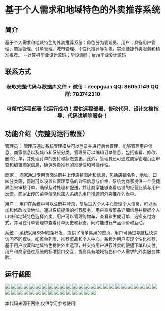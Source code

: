 <p><h1 align="center">基于个人需求和地域特色的外卖推荐系统</h1></p>

## 简介
基于个人需求和地域特色的外卖推荐系统：角色分为管理员、用户；具备用户管理、商家管理、订单管理、城市管理、个性化推荐等功能，实现便捷外卖服务和精准推荐。    --计算机毕业设计源码；毕设源码；java毕业设计源码


## 联系方式
<p><h3 align="center">获取完整代码与数据库文件 + 微信：deepguan QQ: 86050149 QQ群: 783742310</h3></p>
<p><h3 align="center">可帮忙远程部署 包运行成功！提供远程部署、修改代码、设计文档指导、代码讲解等服务！</h3></p>

## 功能介绍（完整见运行截图）
管理员： 管理员通过系统管理模块可以登录并进行后台管理，能够管理用户信息、商家信息以及城市和系统分类。管理员可以编辑订单信息，包括查看、修改、删除订单，并处理订单的支付和状态变更。此外，管理员还可通过商家管理页面审查和编辑商家信息，确保外卖推荐的准确性和可操作性。

商家： 商家通过专用页面注册并上传店铺图片和信息，包括店铺名称、地址、口味分类等，同时可以设置和管理菜品的详细信息与价格。系统为商家提供一个便捷界面来审核订单，确保及时处理和配送，并让商家能够查看店铺的经营业绩与用户反馈。商家上传的菜单信息也加入系统为用户推送的外卖推荐列表中。

用户： 用户在系统中可以注册并登录，随后进入个人中心管理个人信息，可以添加和修改收货地址。通过系统提供的推荐服务，用户查看菜品详细信息并根据个人口味和地域特色选择外卖。用户可以管理购物车，查看和生成订单，选择支付方式，并可在订单管理中查看订单历史和状态，同时能进行产品评价和互动。

系统： 系统采用SSM框架开发，提供了简单易用的首页，用户可通过导航栏快速访问不同模块，如菜单列表、推荐菜品和个人中心。系统为用户实现个性化推荐，基于用户收藏和地域特色提供外卖选项，并支持用户进行外卖的便捷下单和支付。用户和商家通过系统的标准接口交互，提高具有地域特色和个人需求的外卖服务体验。


## 运行截图
![](img/001.jpg)
![](img/002.jpg)
![](img/003.jpg)
![](img/004.jpg)
![](img/005.jpg)
![](img/006.jpg)
![](img/007.jpg)
![](img/008.jpg)
![](img/009.jpg)
![](img/010.jpg)
![](img/011.jpg)
![](img/012.jpg)
![](img/013.jpg)
![](img/014.jpg)
![](img/015.jpg)
![](img/016.jpg)
![](img/017.jpg)
![](img/018.jpg)
![](img/019.jpg)
![](img/020.jpg)
![](img/021.jpg)
![](img/022.jpg)
![](img/023.jpg)
![](img/024.jpg)
![](img/025.jpg)
![](img/026.jpg)
![](img/027.jpg)
![](img/028.jpg)
![](img/029.jpg)
![](img/030.jpg)
![](img/031.jpg)
![](img/032.jpg)
![](img/033.jpg)
![](img/034.jpg)
![](img/035.jpg)
![](img/036.jpg)
![](img/037.jpg)
![](img/038.jpg)
![](img/039.jpg)
![](img/040.jpg)

<p>本代码来源于网络,仅供学习参考使用!</p>
